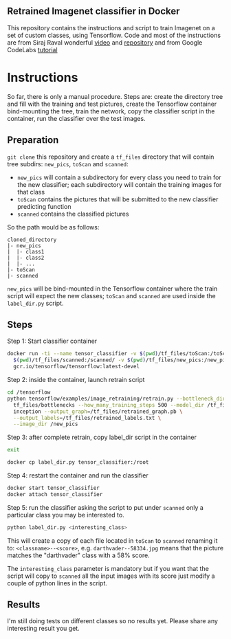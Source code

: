Retrained Imagenet classifier in Docker
---
This repository contains the instructions and script to train Imagenet on a set of custom classes, using Tensorflow.
Code and most of the instructions are from Siraj Raval wonderful [video](https://youtu.be/QfNvhPx5Px8) and [repository](https://github.com/llSourcell/tensorflow_image_classifier) and from Google CodeLabs [tutorial](https://codelabs.developers.google.com/codelabs/tensorflow-for-poets/?utm_campaign=chrome_series_machinelearning_063016&utm_source=gdev&utm_medium=yt-desc#0)

# Instructions
So far, there is only a manual procedure. Steps are: create the directory tree and fill with the training and test pictures, create the Tensorflow container bind-mounting the tree, train the network, copy the classifier script in the container, run the classifier over the test images.

## Preparation
`git clone` this repository and create a `tf_files` directory that will contain tree subdirs: `new_pics`, `toScan` and `scanned`:

* `new_pics` will contain a subdirectory for every class you need to train for the new classifier; each subdirectory will contain the training images for that class
* `toScan` contains the pictures that will be submitted to the new classifier predicting function 
* `scanned` contains the classified pictures

So the path would be as follows:

```
cloned_directory
|- new_pics
|  |- class1
|  |- class2
|  |- ...
|- toScan
|- scanned
```

`new_pics` will be bind-mounted in the Tensorflow container where the train script will expect the new classes; `toScan` and `scanned` are used inside the  `label_dir.py` script.

## Steps

Step 1: Start classifier container

```sh
docker run -ti --name tensor_classifier -v $(pwd)/tf_files/toScan:/toScan/ -v \
  $(pwd)/tf_files/scanned:/scanned/ -v $(pwd)/tf_files/new_pics:/new_pics/ \
  gcr.io/tensorflow/tensorflow:latest-devel
```

Step 2: inside the container, launch retrain script

```sh
cd /tensorflow
python tensorflow/examples/image_retraining/retrain.py --bottleneck_dir=/ \
  tf_files/bottlenecks --how_many_training_steps 500 --model_dir /tf_files/ \
  inception --output_graph=/tf_files/retrained_graph.pb \
  --output_labels=/tf_files/retrained_labels.txt \
  --image_dir /new_pics
```


Step 3: after complete retrain, copy label_dir script in the container

```sh
exit

docker cp label_dir.py tensor_classifier:/root
```

Step 4: restart the container and run the classifier
```sh
docker start tensor_classifier
docker attach tensor_classifier
```

Step 5: run the classifier asking the script to put under `scanned` only a particular class you may be interested to.
```sh
python label_dir.py <interesting_class>
```

This will create a copy of each file located in `toScan` to `scanned` renaming it to: `<classname>--<score>`, e.g. `darthvader--58334.jpg` means that the picture matches the "darthvader" class with a 58% score.

The `interesting_class` parameter is mandatory but if you want that the script will copy to `scanned` all the input images with its score just modify a couple of python lines in the script.

## Results
I'm still doing tests on different classes so no results yet. Please share any interesting result you get.
